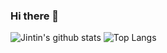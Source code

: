 ### Hi there 👋

![Jintin's github stats](https://github-readme-stats.vercel.app/api?username=Dosx001&count_private=true&hide=issues)
![Top Langs](https://github-readme-stats.vercel.app/api/top-langs/?username=Dosx001&layout=compact)

<!--
**Dosx001/Dosx001** is a ✨ _special_ ✨ repository because its `README.md` (this file) appears on your GitHub profile.

Here are some ideas to get you started:

- 🔭 I’m currently working on ...
- 🌱 I’m currently learning ...
- 👯 I’m looking to collaborate on ...
- 🤔 I’m looking for help with ...
- 💬 Ask me about ...
- 📫 How to reach me: ...
- 😄 Pronouns: ...
- ⚡ Fun fact: ...
-->
